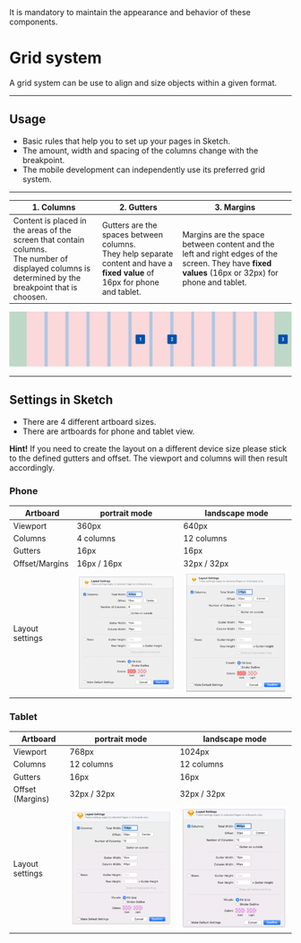 <AlertWarning alertHeadline="Not modifiable">
It is mandatory to maintain the appearance and behavior of these components.
</AlertWarning>

# Grid system

A grid system can be use to align and size objects within a given format.

---

## Usage

- Basic rules that help you to set up your pages in Sketch.
- The amount, width and spacing of the columns change with the breakpoint.
- The mobile development can independently use its preferred grid system.

---

| 1. Columns | 2. Gutters | 3. Margins |
|---|---|---|
| Content is placed in the areas of the screen that contain columns.<br> The number of displayed columns is determined by the breakpoint that is choosen. | Gutters are the spaces between columns.<br> They help separate content and have a **fixed value** of 16px for phone and tablet. | Margins are the space between content and the left and right edges of the screen. They have **fixed values** (16px or 32px) for phone and tablet. |

![Grid Setup](assets/setup_grid_LG@1x.png)

---

## Settings in Sketch

- There are 4 different artboard sizes.
- There are artboards for phone and tablet view.

**Hint!** If you need to create the layout on a different device size please stick to the defined gutters and offset. The viewport and columns will then result accordingly.

### Phone

| Artboard | portrait mode | landscape mode |
|---|---|---|
| Viewport | 360px | 640px |
| Columns | 4 columns | 12 columns |
| Gutters | 16px | 16px |
| Offset/Margins | 16px / 16px | 32px / 32px |
| Layout settings | ![Phone portrait](assets/Phone/portrait@1x.png) | ![Phone landscape](assets/Phone/landscape@1x.png) |

### Tablet

| Artboard | portrait mode | landscape mode |
|---|---|---|
| Viewport | 768px | 1024px |
| Columns | 12 columns | 12 columns |
| Gutters | 16px | 16px |
| Offset (Margins) | 32px / 32px | 32px / 32px |
| Layout settings | ![Tablet portrait](assets/Tablet/portrait@1x.png) | ![Tablet landscape](assets/Tablet/landscape@1x.png) |
